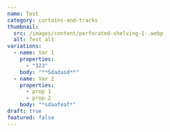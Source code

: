 ```yaml
---
name: Test
category: curtains-and-tracks
thumbnail:
  src: /images/content/perforated-shelving-1-.webp
  alt: Test alt
variations:
  - name: Var 1
    properties:
      - "123"
    body: "**Sdadasd**"
  - name: Var 2
    properties:
      - prop 1
      - prop 2
    body: "*sdaafeaf*"
draft: true
featured: false
---
```


